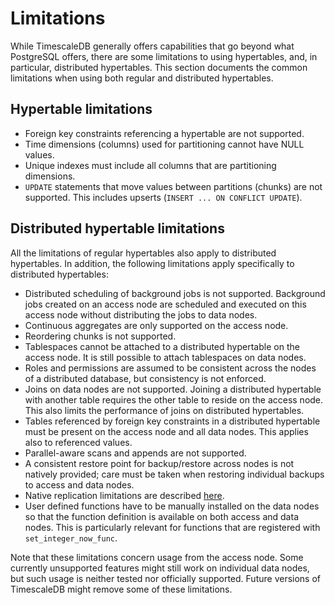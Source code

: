 # Limitations

While TimescaleDB generally offers capabilities that go beyond what
PostgreSQL offers, there are some limitations to using hypertables,
and, in particular, distributed hypertables. This section documents
the common limitations when using both regular and distributed
hypertables.

## Hypertable limitations

- Foreign key constraints referencing a hypertable are not supported.
- Time dimensions (columns) used for partitioning cannot have NULL
  values.
- Unique indexes must include all columns that are partitioning
  dimensions.
- `UPDATE` statements that move values between partitions (chunks) are
  not supported. This includes upserts (`INSERT ... ON CONFLICT
  UPDATE`).

## Distributed hypertable limitations

All the limitations of regular hypertables also apply to distributed
hypertables. In addition, the following limitations apply specifically
to distributed hypertables:

- Distributed scheduling of background jobs is not supported. Background jobs
  created on an access node are scheduled and executed on this access node
  without distributing the jobs to data nodes.
- Continuous aggregates are only supported on the access node.
- Reordering chunks is not supported.
- Tablespaces cannot be attached to a distributed hypertable on the
  access node. It is still possible to attach tablespaces on data nodes.
- Roles and permissions are assumed to be consistent across the nodes
  of a distributed database, but consistency is not enforced.
- Joins on data nodes are not supported. Joining a distributed
  hypertable with another table requires the other table to reside on
  the access node. This also limits the performance of joins on
  distributed hypertables.
- Tables referenced by foreign key constraints in a distributed
  hypertable must be present on the access node and all data
  nodes. This applies also to referenced values.
- Parallel-aware scans and appends are not supported.
- A consistent restore point for backup/restore across nodes is not
  natively provided; care must be taken when restoring individual
  backups to access and data nodes.
- Native replication limitations are described [here][native-replication].
- User defined functions have to be manually installed on the data nodes
  so that the function definition is available on both access and data
  nodes. This is particularly relevant for functions that are
  registered with `set_integer_now_func`.

Note that these limitations concern usage from the access node. Some
currently unsupported features might still work on individual data nodes, 
but such usage is neither tested nor officially supported. Future versions
of TimescaleDB might remove some of these limitations.

[native-replication]: /how-to-guides/hypertables/distributed-hypertables/#native-replication-in-distributed-hypertables
